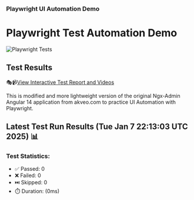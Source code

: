 ### Playwright UI Automation Demo

# Playwright Test Automation Demo
![Playwright Tests](https://github.com/jyriruohoniemi/PlaywrightDemo/actions/workflows/workflow.yml/badge.svg)

## Test Results
🎭📹[View Interactive Test Report and Videos](https://jyriruohoniemi.github.io/PlaywrightDemo)

This is modified and more lightweight version of the original Ngx-Admin Angular 14 application from akveo.com to practice UI Automation with Playwright.

## Latest Test Run Results (Tue Jan  7 22:13:03 UTC 2025) 📊

### Test Statistics:
- ✅ Passed: 0
- ❌ Failed: 0
- ⏭️ Skipped: 0
- ⏱️ Duration: (0ms)
